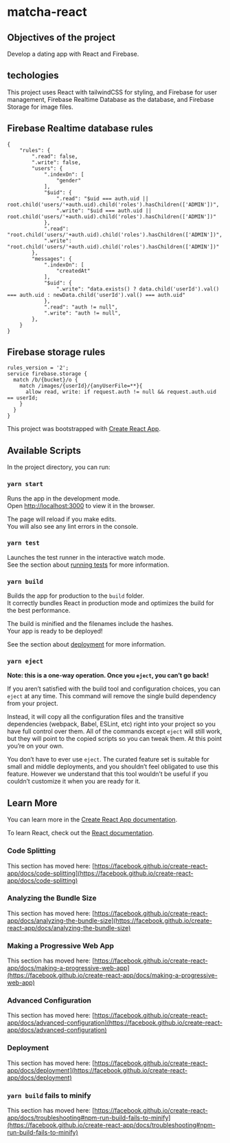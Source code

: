 # matcha-react

## Objectives of the project

Develop a dating app with React and Firebase.

## techologies

This project uses React with tailwindCSS for styling, and Firebase for user management, Firebase Realtime Database as the database, and Firebase Storage for image files.

## Firebase Realtime database rules

```
{
    "rules": {
        ".read": false,
        ".write": false,
        "users": {
            ".indexOn": [
                "gender"
            ],
            "$uid": {
                ".read": "$uid === auth.uid || root.child('users/'+auth.uid).child('roles').hasChildren(['ADMIN'])",
                ".write": "$uid === auth.uid || root.child('users/'+auth.uid).child('roles').hasChildren(['ADMIN'])"
            },
            ".read": "root.child('users/'+auth.uid).child('roles').hasChildren(['ADMIN'])",
            ".write": "root.child('users/'+auth.uid).child('roles').hasChildren(['ADMIN'])"
        },
        "messages": {
            ".indexOn": [
                "createdAt"
            ],
            "$uid": {
                ".write": "data.exists() ? data.child('userId').val() === auth.uid : newData.child('userId').val() === auth.uid"
            },
            ".read": "auth != null",
            ".write": "auth != null",
        },
    }
}

```

## Firebase storage rules

```
rules_version = '2';
service firebase.storage {
  match /b/{bucket}/o {
    match /images/{userId}/{anyUserFile=**}{
      allow read, write: if request.auth != null && request.auth.uid == userId;
    }
  }
}
```

This project was bootstrapped with [Create React App](https://github.com/facebook/create-react-app).

## Available Scripts

In the project directory, you can run:

### `yarn start`

Runs the app in the development mode.\
Open [http://localhost:3000](http://localhost:3000) to view it in the browser.

The page will reload if you make edits.\
You will also see any lint errors in the console.

### `yarn test`

Launches the test runner in the interactive watch mode.\
See the section about [running tests](https://facebook.github.io/create-react-app/docs/running-tests) for more information.

### `yarn build`

Builds the app for production to the `build` folder.\
It correctly bundles React in production mode and optimizes the build for the best performance.

The build is minified and the filenames include the hashes.\
Your app is ready to be deployed!

See the section about [deployment](https://facebook.github.io/create-react-app/docs/deployment) for more information.

### `yarn eject`

**Note: this is a one-way operation. Once you `eject`, you can’t go back!**

If you aren’t satisfied with the build tool and configuration choices, you can `eject` at any time. This command will remove the single build dependency from your project.

Instead, it will copy all the configuration files and the transitive dependencies (webpack, Babel, ESLint, etc) right into your project so you have full control over them. All of the commands except `eject` will still work, but they will point to the copied scripts so you can tweak them. At this point you’re on your own.

You don’t have to ever use `eject`. The curated feature set is suitable for small and middle deployments, and you shouldn’t feel obligated to use this feature. However we understand that this tool wouldn’t be useful if you couldn’t customize it when you are ready for it.

## Learn More

You can learn more in the [Create React App documentation](https://facebook.github.io/create-react-app/docs/getting-started).

To learn React, check out the [React documentation](https://reactjs.org/).

### Code Splitting

This section has moved here: [https://facebook.github.io/create-react-app/docs/code-splitting](https://facebook.github.io/create-react-app/docs/code-splitting)

### Analyzing the Bundle Size

This section has moved here: [https://facebook.github.io/create-react-app/docs/analyzing-the-bundle-size](https://facebook.github.io/create-react-app/docs/analyzing-the-bundle-size)

### Making a Progressive Web App

This section has moved here: [https://facebook.github.io/create-react-app/docs/making-a-progressive-web-app](https://facebook.github.io/create-react-app/docs/making-a-progressive-web-app)

### Advanced Configuration

This section has moved here: [https://facebook.github.io/create-react-app/docs/advanced-configuration](https://facebook.github.io/create-react-app/docs/advanced-configuration)

### Deployment

This section has moved here: [https://facebook.github.io/create-react-app/docs/deployment](https://facebook.github.io/create-react-app/docs/deployment)

### `yarn build` fails to minify

This section has moved here: [https://facebook.github.io/create-react-app/docs/troubleshooting#npm-run-build-fails-to-minify](https://facebook.github.io/create-react-app/docs/troubleshooting#npm-run-build-fails-to-minify)
